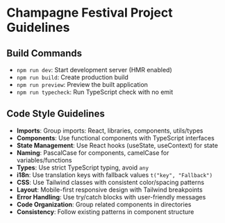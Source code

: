 # Champagne Festival Project Guidelines

## Build Commands
- `npm run dev`: Start development server (HMR enabled)
- `npm run build`: Create production build
- `npm run preview`: Preview the built application 
- `npm run typecheck`: Run TypeScript check with no emit

## Code Style Guidelines
- **Imports**: Group imports: React, libraries, components, utils/types
- **Components**: Use functional components with TypeScript interfaces
- **State Management**: Use React hooks (useState, useContext) for state
- **Naming**: PascalCase for components, camelCase for variables/functions
- **Types**: Use strict TypeScript typing, avoid `any`
- **i18n**: Use translation keys with fallback values `t("key", "Fallback")`
- **CSS**: Use Tailwind classes with consistent color/spacing patterns
- **Layout**: Mobile-first responsive design with Tailwind breakpoints
- **Error Handling**: Use try/catch blocks with user-friendly messages
- **Code Organization**: Group related components in directories
- **Consistency**: Follow existing patterns in component structure